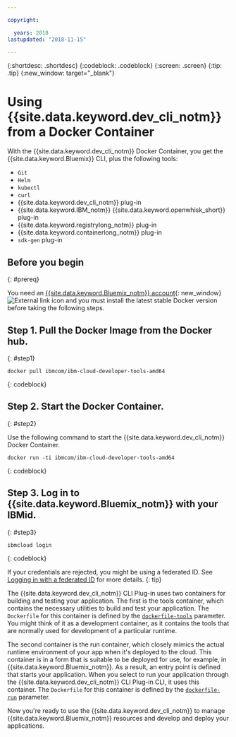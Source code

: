 ```yaml
---

copyright:

  years: 2018
lastupdated: "2018-11-15"

---
```


{:shortdesc: .shortdesc}
{:codeblock: .codeblock}
{:screen: .screen}
{:tip: .tip}
{:new_window: target="_blank"}

# Using {{site.data.keyword.dev_cli_notm}} from a Docker Container

With the {{site.data.keyword.dev_cli_notm}} Docker Container, you get the {{site.data.keyword.Bluemix}} CLI, plus the following tools:

* `Git`
* `Helm`
* `kubectl`
* `curl`
* {{site.data.keyword.dev_cli_notm}} plug-in
* {{site.data.keyword.IBM_notm}} {{site.data.keyword.openwhisk_short}} plug-in
* {{site.data.keyword.registrylong_notm}} plug-in
* {{site.data.keyword.containerlong_notm}} plug-in
* `sdk-gen` plug-in

## Before you begin
{: #prereq}

You need an [{{site.data.keyword.Bluemix_notm}} account](https://console.bluemix.net/){: new_window} ![External link icon](../../../icons/launch-glyph.svg "External link icon") and you must install the latest stable Docker version before taking the following steps.

## Step 1. Pull the Docker Image from the Docker hub.
{: #step1}

```
docker pull ibmcom/ibm-cloud-developer-tools-amd64
```
{: codeblock}

## Step 2. Start the Docker Container.
{: #step2}

Use the following command to start the {{site.data.keyword.dev_cli_notm}} Docker Container.

```
docker run -ti ibmcom/ibm-cloud-developer-tools-amd64
```
{: codeblock}

## Step 3. Log in to {{site.data.keyword.Bluemix_notm}} with your IBMid.
{: #step3}

```
ibmcloud login
```
{: codeblock}


If your credentials are rejected, you might be using a federated ID. See [Logging in with a federated ID](/docs/iam/login_fedid.html#federated_id) for more details.
{: tip}

The {{site.data.keyword.dev_cli_notm}} CLI Plug-in uses two containers for building and testing your application. The first is the tools container, which contains the necessary utilities to build and test your application. The `Dockerfile` for this container is defined by the [`dockerfile-tools`](/docs/cli/idt/commands.html#command-parameters) parameter. You might think of it as a development container, as it contains the tools that are normally used for development of a particular runtime.

The second container is the run container, which closely mimics the actual runtime environment of your app when it's deployed to the cloud. This container is in a form that is suitable to be deployed for use, for example, in {{site.data.keyword.Bluemix_notm}}. As a result, an entry point is defined that starts your application. When you select to run your application through the {{site.data.keyword.dev_cli_notm}} CLI Plug-in CLI, it uses this container. The `Dockerfile` for this container is defined by the [`dockerfile-run`](/docs/cli/idt/commands.html#run-parameters) parameter.

Now you're ready to use the {{site.data.keyword.dev_cli_notm}} to manage {{site.data.keyword.Bluemix_notm}} resources and  develop and deploy your applications.
